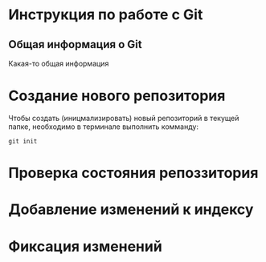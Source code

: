 # **Инструкция по работе с Git**

## Общая информация о Git

Какая-то общая информация

# Создание нового репозитория

Чтобы создать (иницмализировать) новый репозиторий в текущей папке, необходимо в терминале выполнить комманду:

    git init

# Проверка состояния репоззитория

# Добавление изменений к индексу

# Фиксация изменений